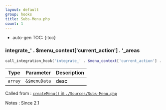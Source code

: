 ```yaml
---
layout: default
group: hooks
title: Subs-Menu.php
count: 1
---
```

* auto-gen TOC:
{:toc}
### integrate_' . $menu_context['current_action'] . '_areas

```php
call_integration_hook('integrate_' . $menu_context['current_action'] . '_areas', array(&$menuData))
```

Type|Parameter|Description
---|---|---
`array`|`&$menuData`|desc

Called from
: [`createMenu()` in `./Sources/Subs-Menu.php`](../docs/subs-menu.html#createmenu)

Notes
: Since 2.1

